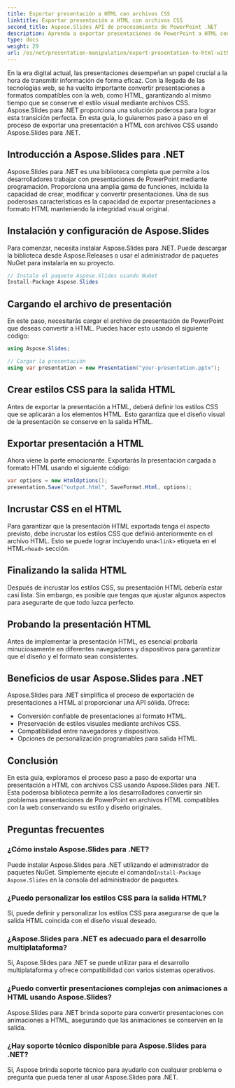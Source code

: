 ```yaml
---
title: Exportar presentación a HTML con archivos CSS
linktitle: Exportar presentación a HTML con archivos CSS
second_title: Aspose.Slides API de procesamiento de PowerPoint .NET
description: Aprenda a exportar presentaciones de PowerPoint a HTML con archivos CSS usando Aspose.Slides para .NET. Una guía paso a paso para una conversión perfecta. ¡Conserva el estilo y el diseño!
type: docs
weight: 29
url: /es/net/presentation-manipulation/export-presentation-to-html-with-css-files/
---
```


En la era digital actual, las presentaciones desempeñan un papel crucial a la hora de transmitir información de forma eficaz. Con la llegada de las tecnologías web, se ha vuelto importante convertir presentaciones a formatos compatibles con la web, como HTML, garantizando al mismo tiempo que se conserve el estilo visual mediante archivos CSS. Aspose.Slides para .NET proporciona una solución poderosa para lograr esta transición perfecta. En esta guía, lo guiaremos paso a paso en el proceso de exportar una presentación a HTML con archivos CSS usando Aspose.Slides para .NET.

## Introducción a Aspose.Slides para .NET

Aspose.Slides para .NET es una biblioteca completa que permite a los desarrolladores trabajar con presentaciones de PowerPoint mediante programación. Proporciona una amplia gama de funciones, incluida la capacidad de crear, modificar y convertir presentaciones. Una de sus poderosas características es la capacidad de exportar presentaciones a formato HTML manteniendo la integridad visual original.

## Instalación y configuración de Aspose.Slides

Para comenzar, necesita instalar Aspose.Slides para .NET. Puede descargar la biblioteca desde Aspose.Releases o usar el administrador de paquetes NuGet para instalarla en su proyecto.

```csharp
// Instale el paquete Aspose.Slides usando NuGet
Install-Package Aspose.Slides
```

## Cargando el archivo de presentación

En este paso, necesitarás cargar el archivo de presentación de PowerPoint que deseas convertir a HTML. Puedes hacer esto usando el siguiente código:

```csharp
using Aspose.Slides;

// Cargar la presentación
using var presentation = new Presentation("your-presentation.pptx");
```

## Crear estilos CSS para la salida HTML

Antes de exportar la presentación a HTML, deberá definir los estilos CSS que se aplicarán a los elementos HTML. Esto garantiza que el diseño visual de la presentación se conserve en la salida HTML.

## Exportar presentación a HTML

Ahora viene la parte emocionante. Exportarás la presentación cargada a formato HTML usando el siguiente código:

```csharp
var options = new HtmlOptions();
presentation.Save("output.html", SaveFormat.Html, options);
```

## Incrustar CSS en el HTML

 Para garantizar que la presentación HTML exportada tenga el aspecto previsto, debe incrustar los estilos CSS que definió anteriormente en el archivo HTML. Esto se puede lograr incluyendo una`<link>` etiqueta en el HTML`<head>` sección.

## Finalizando la salida HTML

Después de incrustar los estilos CSS, su presentación HTML debería estar casi lista. Sin embargo, es posible que tengas que ajustar algunos aspectos para asegurarte de que todo luzca perfecto.

## Probando la presentación HTML

Antes de implementar la presentación HTML, es esencial probarla minuciosamente en diferentes navegadores y dispositivos para garantizar que el diseño y el formato sean consistentes.

## Beneficios de usar Aspose.Slides para .NET

Aspose.Slides para .NET simplifica el proceso de exportación de presentaciones a HTML al proporcionar una API sólida. Ofrece:

- Conversión confiable de presentaciones al formato HTML.
- Preservación de estilos visuales mediante archivos CSS.
- Compatibilidad entre navegadores y dispositivos.
- Opciones de personalización programables para salida HTML.

## Conclusión

En esta guía, exploramos el proceso paso a paso de exportar una presentación a HTML con archivos CSS usando Aspose.Slides para .NET. Esta poderosa biblioteca permite a los desarrolladores convertir sin problemas presentaciones de PowerPoint en archivos HTML compatibles con la web conservando su estilo y diseño originales.


## Preguntas frecuentes

### ¿Cómo instalo Aspose.Slides para .NET?

 Puede instalar Aspose.Slides para .NET utilizando el administrador de paquetes NuGet. Simplemente ejecute el comando`Install-Package Aspose.Slides` en la consola del administrador de paquetes.

### ¿Puedo personalizar los estilos CSS para la salida HTML?

Sí, puede definir y personalizar los estilos CSS para asegurarse de que la salida HTML coincida con el diseño visual deseado.

### ¿Aspose.Slides para .NET es adecuado para el desarrollo multiplataforma?

Sí, Aspose.Slides para .NET se puede utilizar para el desarrollo multiplataforma y ofrece compatibilidad con varios sistemas operativos.

### ¿Puedo convertir presentaciones complejas con animaciones a HTML usando Aspose.Slides?

Aspose.Slides para .NET brinda soporte para convertir presentaciones con animaciones a HTML, asegurando que las animaciones se conserven en la salida.

### ¿Hay soporte técnico disponible para Aspose.Slides para .NET?

Sí, Aspose brinda soporte técnico para ayudarlo con cualquier problema o pregunta que pueda tener al usar Aspose.Slides para .NET.

